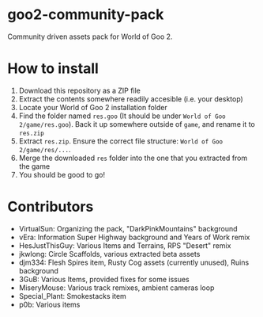 # goo2-community-pack
Community driven assets pack for World of Goo 2.

# How to install
1. Download this repository as a ZIP file
2. Extract the contents somewhere readily accesible (i.e. your desktop)
3. Locate your World of Goo 2 installation folder
4. Find the folder named `res.goo` (It should be under `World of Goo 2/game/res.goo`). Back it up somewhere outside of `game`, and rename it to `res.zip`
5. Extract `res.zip`. Ensure the correct file structure: `World of Goo 2/game/res/...`.
6. Merge the downloaded `res` folder into the one that you extracted from the game
7. You should be good to go!

# Contributors

- VirtualSun: Organizing the pack, "DarkPinkMountains" background
- vEra: Information Super Highway background and Years of Work remix
- HesJustThisGuy: Various Items and Terrains, RPS "Desert" remix
- jkwlong: Circle Scaffolds, various extracted beta assets
- djm334: Flesh Spires item, Rusty Cog assets (currently unused), Ruins background
- 3GuB: Various Items, provided fixes for some issues
- MiseryMouse: Various track remixes, ambient cameras loop
- Special_Plant: Smokestacks item
- p0b: Various items
